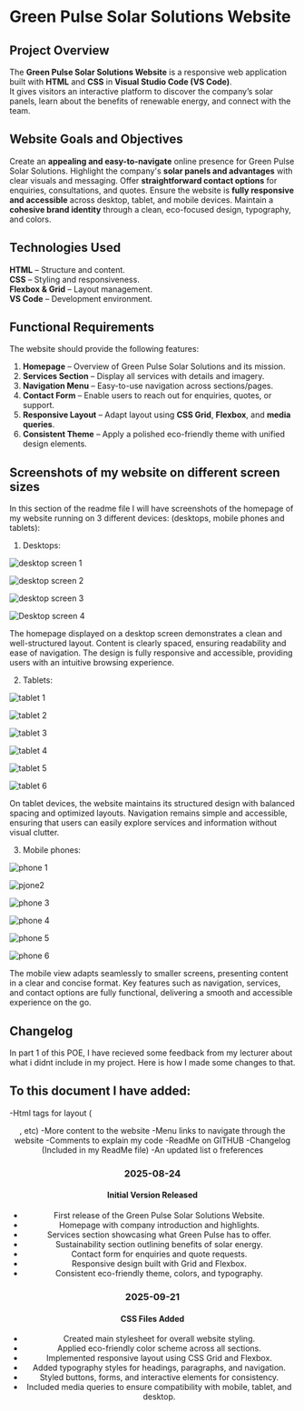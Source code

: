 # Green Pulse Solar Solutions Website

## Project Overview

The **Green Pulse Solar Solutions Website** is a responsive web application built with **HTML** and **CSS** in **Visual Studio Code (VS Code)**.  
It gives visitors an interactive platform to discover the company’s solar panels, learn about the benefits of renewable energy, and connect with the team.



## Website Goals and Objectives
Create an **appealing and easy-to-navigate** online presence for Green Pulse Solar Solutions.
Highlight the company's **solar panels and advantages** with clear visuals and messaging.
Offer **straightforward contact options** for enquiries, consultations, and quotes.
Ensure the website is **fully responsive and accessible** across desktop, tablet, and mobile devices.
Maintain a **cohesive brand identity** through a clean, eco-focused design, typography, and colors.




## Technologies Used
**HTML** – Structure and content.  
**CSS** – Styling and responsiveness.  
**Flexbox & Grid** – Layout management.  
**VS Code** – Development environment. 


## Functional Requirements
The website should provide the following features:  

1. **Homepage** – Overview of Green Pulse Solar Solutions and its mission.  
2. **Services Section** – Display all services with details and imagery.  
3. **Navigation Menu** – Easy-to-use navigation across sections/pages.  
4. **Contact Form** – Enable users to reach out for enquiries, quotes, or support.  
6. **Responsive Layout** – Adapt layout using **CSS Grid**, **Flexbox**, and **media queries**.  
7. **Consistent Theme** – Apply a polished eco-friendly theme with unified design elements.


## Screenshots of my website on different screen sizes
In this section of the readme file I will have screenshots of the homepage of my website running on 3 different devices: (desktops, mobile phones and tablets):
1. Desktops:

![desktop screen 1](https://github.com/user-attachments/assets/39dafeb8-4a83-4811-9af0-eec1b02efe74)

![desktop screen 2](https://github.com/user-attachments/assets/9e9b4f8c-d535-47b8-af8f-c389ba7b9e99)

![desktop screen 3](https://github.com/user-attachments/assets/6b9f7ecb-efde-4705-ad19-3eaac3b07ff6)

![Desktop screen 4](https://github.com/user-attachments/assets/5d33e834-51ac-4374-bfaf-ea17213ab31d)

The homepage displayed on a desktop screen demonstrates a clean and well-structured layout. Content is clearly spaced, ensuring readability and ease of navigation. The design is fully responsive and accessible, providing users with an intuitive browsing experience.

2. Tablets:

![tablet 1](https://github.com/user-attachments/assets/7748afc1-f710-4693-a796-c5d8dd14fb89)

![tablet 2](https://github.com/user-attachments/assets/607d45d8-5d12-43c1-ba3d-701c03552628)

![tablet 3](https://github.com/user-attachments/assets/fed5cc74-b941-4ca7-b837-85ef029e88bb)

![tablet 4](https://github.com/user-attachments/assets/dd8129c5-5b53-43b2-83de-7932579ff770)

![tablet 5](https://github.com/user-attachments/assets/813b4452-c925-4e37-95f5-0a8654560fb0)

![tablet 6](https://github.com/user-attachments/assets/6cac5b92-27d8-420c-a333-d529e77febe2)

On tablet devices, the website maintains its structured design with balanced spacing and optimized layouts. Navigation remains simple and accessible, ensuring that users can easily explore services and information without visual clutter.

3. Mobile phones:

![phone 1](https://github.com/user-attachments/assets/05433f27-3d53-4db5-a402-4ed8814c0ded)

![pjone2](https://github.com/user-attachments/assets/90b5ff63-a260-4dab-90f5-4688a2db0c5d)

![phone 3](https://github.com/user-attachments/assets/cca9cee4-8aa0-48c4-8206-d34d1ebbeb74)

![phone 4](https://github.com/user-attachments/assets/88738ccf-fa87-4070-9872-c02b63c1b975)

![phone 5](https://github.com/user-attachments/assets/93523a16-9df7-4e4e-91ec-7e0d259cf73e)

![phone 6](https://github.com/user-attachments/assets/a7eab27b-5f04-4340-aaf1-26af0e913952)

The mobile view adapts seamlessly to smaller screens, presenting content in a clear and concise format. Key features such as navigation, services, and contact options are fully functional, delivering a smooth and accessible experience on the go. 


## Changelog
In part 1 of this POE, I have recieved some feedback from my lecturer about what i didnt include in my project. Here is how I made some changes to that.
## To this document I have added:
-Html tags for layout (<header>, <body> etc)
-More content to the website
-Menu links to navigate through the website
-Comments to explain my code
-ReadMe on GITHUB
-Changelog (Included in my ReadMe file)
-An updated list o freferences

### 2025-08-24
#### Initial Version Released
- First release of the Green Pulse Solar Solutions Website.  
- Homepage with company introduction and highlights.  
- Services section showcasing what Green Pulse has to offer.  
- Sustainability section outlining benefits of solar energy.  
- Contact form for enquiries and quote requests.  
- Responsive design built with Grid and Flexbox.  
- Consistent eco-friendly theme, colors, and typography.

### 2025-09-21  
#### CSS Files Added  
- Created main stylesheet for overall website styling.  
- Applied eco-friendly color scheme across all sections.  
- Implemented responsive layout using CSS Grid and Flexbox.  
- Added typography styles for headings, paragraphs, and navigation.  
- Styled buttons, forms, and interactive elements for consistency.  
- Included media queries to ensure compatibility with mobile, tablet,  and desktop.
